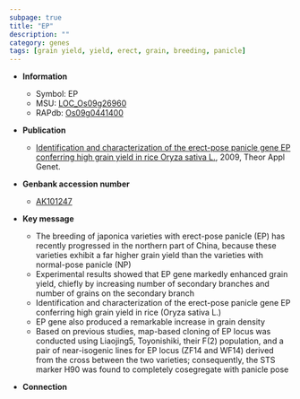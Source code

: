 ```yaml
---
subpage: true
title: "EP"
description: ""
category: genes
tags: [grain yield, yield, erect, grain, breeding, panicle]
---
```


* **Information**  
    + Symbol: EP  
    + MSU: [LOC_Os09g26960](http://rice.plantbiology.msu.edu/cgi-bin/ORF_infopage.cgi?orf=LOC_Os09g26960)  
    + RAPdb: [Os09g0441400](http://rapdb.dna.affrc.go.jp/viewer/gbrowse_details/irgsp1?name=Os09g0441400)  

* **Publication**  
    + [Identification and characterization of the erect-pose panicle gene EP conferring high grain yield in rice Oryza sativa L.](http://www.ncbi.nlm.nih.gov/pubmed?term=Identification+and+characterization+of+the+erect-pose+panicle+gene+EP+conferring+high+grain+yield+in+rice+Oryza+sativa+L.%5BTitle%5D), 2009, Theor Appl Genet.

* **Genbank accession number**  
    + [AK101247](http://www.ncbi.nlm.nih.gov/nuccore/AK101247)

* **Key message**  
    + The breeding of japonica varieties with erect-pose panicle (EP) has recently progressed in the northern part of China, because these varieties exhibit a far higher grain yield than the varieties with normal-pose panicle (NP)
    + Experimental results showed that EP gene markedly enhanced grain yield, chiefly by increasing number of secondary branches and number of grains on the secondary branch
    + Identification and characterization of the erect-pose panicle gene EP conferring high grain yield in rice (Oryza sativa L.)
    + EP gene also produced a remarkable increase in grain density
    + Based on previous studies, map-based cloning of EP locus was conducted using Liaojing5, Toyonishiki, their F(2) population, and a pair of near-isogenic lines for EP locus (ZF14 and WF14) derived from the cross between the two varieties; consequently, the STS marker H90 was found to completely cosegregate with panicle pose

* **Connection**  



